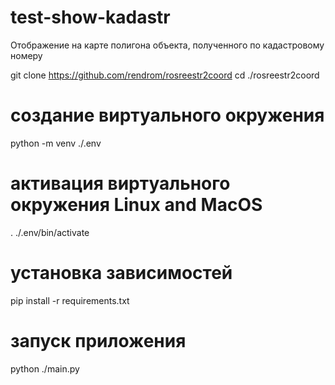 # test-show-kadastr
Отображение на карте полигона объекта, полученного по кадастровому номеру

git clone https://github.com/rendrom/rosreestr2coord
cd ./rosreestr2coord
# создание виртуального окружения
python -m venv ./.env
# активация виртуального окружения Linux and MacOS
. ./.env/bin/activate
# установка зависимостей
pip install -r requirements.txt

# запуск приложения
python ./main.py